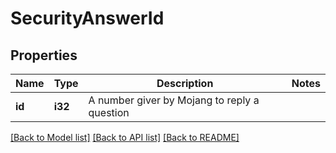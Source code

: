 # SecurityAnswerId

## Properties
Name | Type | Description | Notes
------------ | ------------- | ------------- | -------------
**id** | **i32** | A number giver by Mojang to reply a question | 

[[Back to Model list]](../README.md#documentation-for-models) [[Back to API list]](../README.md#documentation-for-api-endpoints) [[Back to README]](../README.md)


